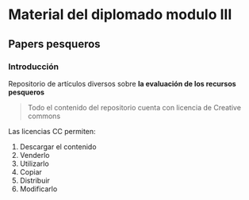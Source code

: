 # Material del diplomado modulo III
## Papers pesqueros
### Introducción

Repositorio de artículos diversos sobre **la evaluación de los recursos pesqueros**

>Todo el contenido del repositorio cuenta con licencia de Creative commons

Las licencias CC permiten:

1. Descargar el contenido
2. Venderlo
3. Utilizarlo
4. Copiar
5. Distribuir
6. Modificarlo
